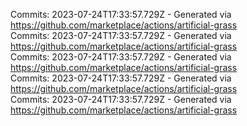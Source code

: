 Commits: 2023-07-24T17:33:57.729Z - Generated via https://github.com/marketplace/actions/artificial-grass
<br>
Commits: 2023-07-24T17:33:57.729Z - Generated via https://github.com/marketplace/actions/artificial-grass
<br>
Commits: 2023-07-24T17:33:57.729Z - Generated via https://github.com/marketplace/actions/artificial-grass
<br>
Commits: 2023-07-24T17:33:57.729Z - Generated via https://github.com/marketplace/actions/artificial-grass
<br>
Commits: 2023-07-24T17:33:57.729Z - Generated via https://github.com/marketplace/actions/artificial-grass
<br>
